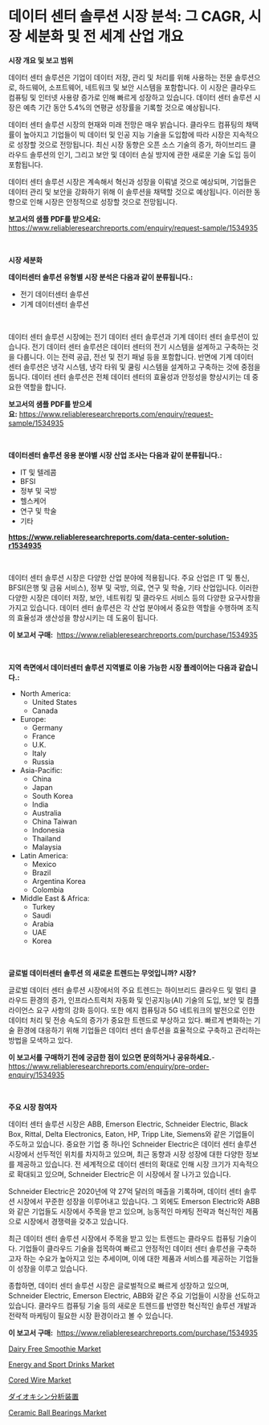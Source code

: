 <p><h1>데이터 센터 솔루션 시장 분석: 그 CAGR, 시장 세분화 및 전 세계 산업 개요</h1></p><p><strong>시장 개요 및 보고 범위</strong></p>
<p><p>데이터 센터 솔루션은 기업이 데이터 저장, 관리 및 처리를 위해 사용하는 전문 솔루션으로, 하드웨어, 소프트웨어, 네트워크 및 보안 시스템을 포함합니다. 이 시장은 클라우드 컴퓨팅 및 인터넷 사용량 증가로 인해 빠르게 성장하고 있습니다. 데이터 센터 솔루션 시장은 예측 기간 동안 5.4%의 연평균 성장률을 기록할 것으로 예상됩니다.</p><p>데이터 센터 솔루션 시장의 현재와 미래 전망은 매우 밝습니다. 클라우드 컴퓨팅의 채택률이 높아지고 기업들이 빅 데이터 및 인공 지능 기술을 도입함에 따라 시장은 지속적으로 성장할 것으로 전망됩니다. 최신 시장 동향은 오픈 소스 기술의 증가, 하이브리드 클라우드 솔루션의 인기, 그리고 보안 및 데이터 손실 방지에 관한 새로운 기술 도입 등이 포함됩니다.</p><p>데이터 센터 솔루션 시장은 계속해서 혁신과 성장을 이뤄낼 것으로 예상되며, 기업들은 데이터 관리 및 보안을 강화하기 위해 이 솔루션을 채택할 것으로 예상됩니다. 이러한 동향으로 인해 시장은 안정적으로 성장할 것으로 전망됩니다.</p></p>
<p><strong>보고서의 샘플 PDF를 받으세요:</strong> <a href="https://www.reliableresearchreports.com/enquiry/request-sample/1534935">https://www.reliableresearchreports.com/enquiry/request-sample/1534935</a></p>
<p>&nbsp;</p>
<p><strong>시장 세분화</strong></p>
<p><strong>데이터센터 솔루션 유형별 시장 분석은 다음과 같이 분류됩니다.:</strong></p>
<p><ul><li>전기 데이터센터 솔루션</li><li>기계 데이터센터 솔루션</li></ul></p>
<p>&nbsp;</p>
<p><p>데이터 센터 솔루션 시장에는 전기 데이터 센터 솔루션과 기계 데이터 센터 솔루션이 있습니다. 전기 데이터 센터 솔루션은 데이터 센터의 전기 시스템을 설계하고 구축하는 것을 다룹니다. 이는 전력 공급, 전선 및 전기 패널 등을 포함합니다. 반면에 기계 데이터 센터 솔루션은 냉각 시스템, 냉각 타워 및 쿨링 시스템을 설계하고 구축하는 것에 중점을 둡니다. 데이터 센터 솔루션은 전체 데이터 센터의 효율성과 안정성을 향상시키는 데 중요한 역할을 합니다.</p></p>
<p><strong>보고서의 샘플 PDF를 받으세요:</strong>&nbsp;<a href="https://www.reliableresearchreports.com/enquiry/request-sample/1534935">https://www.reliableresearchreports.com/enquiry/request-sample/1534935</a></p>
<p>&nbsp;</p>
<p><strong> 데이터센터 솔루션 응용 분야별 시장 산업 조사는 다음과 같이 분류됩니다.:</strong></p>
<p><ul><li>IT 및 텔레콤</li><li>BFSI</li><li>정부 및 국방</li><li>헬스케어</li><li>연구 및 학술</li><li>기타</li></ul></p>
<p><strong><a href="https://www.reliableresearchreports.com/data-center-solution-r1534935">https://www.reliableresearchreports.com/data-center-solution-r1534935</a></strong></p>
<p>&nbsp;</p>
<p><p>데이터 센터 솔루션 시장은 다양한 산업 분야에 적용됩니다. 주요 산업은 IT 및 통신, BFSI(은행 및 금융 서비스), 정부 및 국방, 의료, 연구 및 학술, 기타 산업입니다. 이러한 다양한 시장은 데이터 저장, 보안, 네트워킹 및 클라우드 서비스 등의 다양한 요구사항을 가지고 있습니다. 데이터 센터 솔루션은 각 산업 분야에서 중요한 역할을 수행하며 조직의 효율성과 생산성을 향상시키는 데 도움이 됩니다.</p></p>
<p><strong>이 보고서 구매:</strong>&nbsp; <a href="https://www.reliableresearchreports.com/purchase/1534935">https://www.reliableresearchreports.com/purchase/1534935</a></p>
<p>&nbsp;</p>
<p><strong>지역 측면에서 데이터센터 솔루션 지역별로 이용 가능한 시장 플레이어는 다음과 같습니다.:</strong></p>
<p><ul>
    <li>
        North America:
        <ul>
            <li>United States</li>
            <li>Canada</li>
        </ul>
    </li>
    <li>
        Europe:
        <ul>
            <li>Germany</li>
            <li>France</li>
            <li>U.K.</li>
            <li>Italy</li>
            <li>Russia</li>
        </ul>
    </li>
    <li>
        Asia-Pacific:
        <ul>
            <li>China</li>
            <li>Japan</li>
            <li>South Korea</li>
            <li>India</li>
            <li>Australia</li>
            <li>China Taiwan</li>
            <li>Indonesia</li>
            <li>Thailand</li>
            <li>Malaysia</li>
        </ul>
    </li>
    <li>
        Latin America:
        <ul>
            <li>Mexico</li>
            <li>Brazil</li>
            <li>Argentina Korea</li>
            <li>Colombia</li>
        </ul>
    </li>
    <li>
        Middle East & Africa:
        <ul>
            <li>Turkey</li>
            <li>Saudi</li>
            <li>Arabia</li>
            <li>UAE</li>
            <li>Korea</li>
        </ul>
    </li>
    </ul></p>
<p>&nbsp;</p>
<p><strong>글로벌 데이터센터 솔루션 의 새로운 트렌드는 무엇입니까? 시장?</strong></p>
<p><p>글로벌 데이터 센터 솔루션 시장에서의 주요 트렌드는 하이브리드 클라우드 및 멀티 클라우드 환경의 증가, 인프라스트럭처 자동화 및 인공지능(AI) 기술의 도입, 보안 및 컴플라이언스 요구 사항의 강화 등이다. 또한 에지 컴퓨팅과 5G 네트워크의 발전으로 인한 데이터 처리 및 전송 속도의 증가가 중요한 트렌드로 부상하고 있다. 빠르게 변화하는 기술 환경에 대응하기 위해 기업들은 데이터 센터 솔루션을 효율적으로 구축하고 관리하는 방법을 모색하고 있다.</p></p>
<p><strong>이 보고서를 구매하기 전에 궁금한 점이 있으면 문의하거나 공유하세요.</strong>- <a href="https://www.reliableresearchreports.com/enquiry/pre-order-enquiry/1534935">https://www.reliableresearchreports.com/enquiry/pre-order-enquiry/1534935</a></p>
<p>&nbsp;</p>
<p><strong>주요 시장 참여자</strong></p>
<p><p>데이터 센터 솔루션 시장은 ABB, Emerson Electric, Schneider Electric, Black Box, Rittal, Delta Electronics, Eaton, HP, Tripp Lite, Siemens와 같은 기업들이 주도하고 있습니다. 중요한 기업 중 하나인 Schneider Electric은 데이터 센터 솔루션 시장에서 선두적인 위치를 차지하고 있으며, 최근 동향과 시장 성장에 대한 다양한 정보를 제공하고 있습니다. 전 세계적으로 데이터 센터의 확대로 인해 시장 크기가 지속적으로 확대되고 있으며, Schneider Electric은 이 시장에서 잘 나가고 있습니다.</p><p>Schneider Electric은 2020년에 약 27억 달러의 매출을 기록하며, 데이터 센터 솔루션 시장에서 꾸준한 성장을 이루어내고 있습니다. 그 외에도 Emerson Electric와 ABB와 같은 기업들도 시장에서 주목을 받고 있으며, 능동적인 마케팅 전략과 혁신적인 제품으로 시장에서 경쟁력을 갖추고 있습니다.</p><p>최근 데이터 센터 솔루션 시장에서 주목을 받고 있는 트렌드는 클라우드 컴퓨팅 기술이다. 기업들이 클라우드 기술을 접목하여 빠르고 안정적인 데이터 센터 솔루션을 구축하고자 하는 수요가 높아지고 있는 추세이며, 이에 대한 제품과 서비스를 제공하는 기업들이 성장을 이루고 있습니다.</p><p>종합하면, 데이터 센터 솔루션 시장은 글로벌적으로 빠르게 성장하고 있으며, Schneider Electric, Emerson Electric, ABB와 같은 주요 기업들이 시장을 선도하고 있습니다. 클라우드 컴퓨팅 기술 등의 새로운 트렌드를 반영한 혁신적인 솔루션 개발과 전략적 마케팅이 필요한 시장 환경이라고 볼 수 있습니다.</p></p>
<p><strong>이 보고서 구매:</strong>&nbsp;&nbsp;<a href="https://www.reliableresearchreports.com/purchase/1534935">https://www.reliableresearchreports.com/purchase/1534935</a></p>
<p><p><a href="https://github.com/vimar16th/Market-Research-Report-List-4/blob/main/dairy-free-smoothie-market.md">Dairy Free Smoothie Market</a></p><p><a href="https://github.com/luckyshygirl/Market-Research-Report-List-4/blob/main/energy-and-sport-drinks-market.md">Energy and Sport Drinks Market</a></p><p><a href="https://issuu.com/reportprime-2/docs/cored-wire-market-size-2030.pptx">Cored Wire Market</a></p><p><a href="https://github.com/zjkmgcs938405/Market-Research-Report-List-1/blob/main/383058620121.md">ダイオキシン分析装置</a></p><p><a href="https://view.publitas.com/reportprime-1/insights-into-ceramic-ball-bearings-market-size-analysing-market-share-trends-and-growth-from-2024-to-2031/">Ceramic Ball Bearings Market</a></p></p>